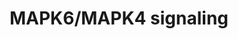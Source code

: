 ---
annotations:
- id: PW:0001193
  parent: signaling pathway
  type: Pathway Ontology
  value: kinase mediated signaling pathway
- id: PW:0000003
  parent: signaling pathway
  type: Pathway Ontology
  value: signaling pathway
authors:
- ReactomeTeam
- Ryanmiller
description: MAPK6 and MAPK4 (also known as ERK3 and ERK4) are vertebrate-specific
  atypical MAP kinases.  Atypical MAPK are less well characterized than their conventional
  counterparts, and are generally classified as such based on their lack of activation
  by MAPKK family members. Unlike the conventional MAPK proteins, which contain a
  Thr-X-Tyr motif in the activation loop, MAPK6 and 4 have a single Ser-Glu-Gly phospho-acceptor
  motif (reviewed in Coulombe and Meloche, 2007; Cargnello et al, 2011).  MAPK6 is
  also distinct in being an unstable kinase, whose turnover is mediated by ubiquitin-dependent
  degradation (Coulombe et al, 2003; Coulombe et al, 2004). The biological functions
  and pathways governing MAPK6 and 4 are not well established.  MAPK6 and 4 are phosphorylated
  downstream of class I p21 activated kinases (PAKs) in a RAC- or CDC42-dependent
  manner (Deleris et al, 2008; Perander et al, 2008; Deleris et al, 2011; De La Mota-Peynado
  et al, 2011). One of the only well established substrates of MAPK6 and 4 is MAPKAPK5,
  which contributes to cell motility by promoting the HSBP1-dependent rearrangement
  of F-actin (Gerits et al, 2007; Kostenko et al, 2009a; reviewed in Kostenko et al,
  2011b).  The atypical MAPKs also contribute to cell motility and invasiveness through
  the NCOA3:ETV4-dependent regulation of MMP gene expression (Long et al, 2012; Yan
  et al, 2008; Qin et al, 2008).  Both of these pathways may be misregulated in human
  cancers (reviewed in Myant and Sansom, 2011; Kostenko et al, 2012)  View original
  pathway at [http://www.reactome.org/PathwayBrowser/#DIAGRAM=5687128 Reactome].
last-edited: 2021-01-25
organisms:
- Homo sapiens
redirect_from:
- /index.php/Pathway:WP3307
- /instance/WP3307
revision: null
schema-jsonld:
- '@context': https://schema.org/
  '@id': https://wikipathways.github.io/pathways/WP3307.html
  '@type': Dataset
  creator:
    '@type': Organization
    name: WikiPathways
  description: MAPK6 and MAPK4 (also known as ERK3 and ERK4) are vertebrate-specific
    atypical MAP kinases.  Atypical MAPK are less well characterized than their conventional
    counterparts, and are generally classified as such based on their lack of activation
    by MAPKK family members. Unlike the conventional MAPK proteins, which contain
    a Thr-X-Tyr motif in the activation loop, MAPK6 and 4 have a single Ser-Glu-Gly
    phospho-acceptor motif (reviewed in Coulombe and Meloche, 2007; Cargnello et al,
    2011).  MAPK6 is also distinct in being an unstable kinase, whose turnover is
    mediated by ubiquitin-dependent degradation (Coulombe et al, 2003; Coulombe et
    al, 2004). The biological functions and pathways governing MAPK6 and 4 are not
    well established.  MAPK6 and 4 are phosphorylated downstream of class I p21 activated
    kinases (PAKs) in a RAC- or CDC42-dependent manner (Deleris et al, 2008; Perander
    et al, 2008; Deleris et al, 2011; De La Mota-Peynado et al, 2011). One of the
    only well established substrates of MAPK6 and 4 is MAPKAPK5, which contributes
    to cell motility by promoting the HSBP1-dependent rearrangement of F-actin (Gerits
    et al, 2007; Kostenko et al, 2009a; reviewed in Kostenko et al, 2011b).  The atypical
    MAPKs also contribute to cell motility and invasiveness through the NCOA3:ETV4-dependent
    regulation of MMP gene expression (Long et al, 2012; Yan et al, 2008; Qin et al,
    2008).  Both of these pathways may be misregulated in human cancers (reviewed
    in Myant and Sansom, 2011; Kostenko et al, 2012)  View original pathway at [http://www.reactome.org/PathwayBrowser/#DIAGRAM=5687128
    Reactome].
  keywords:
  - 26S proteasome
  - ADP
  - 'AGO2 '
  - ATP
  - CCND3
  - 'CCND3 '
  - 'CDC14A '
  - CDC14A, B
  - 'CDC14B '
  - 'CDC42 '
  - CDC42:GTP, RAC1:GTP
  - CDC42:GTP,RAC1:GTP:PAK1,PAK2,PAK3
  - 'CDC42EP2 '
  - CDC42EP2,3,5
  - 'CDC42EP3 '
  - 'CDC42EP5 '
  - DNAJB1
  - 'DNAJB1 '
  - 'EIF2C1 '
  - 'EIF2C3 '
  - 'EIF2C4 '
  - ETV4
  - 'ETV4 '
  - FOXO1
  - FOXO3
  - FOXO3:MIR34B,C
  - 'GTP '
  - H2O
  - HSPB1
  - IGF2BP1
  - 'IGF2BP1 '
  - IGF2BP1:MAPK4 mRNA
  - JUN
  - 'JUN '
  - JUN:MAPK6 gene
  - KALRN
  - 'KALRN '
  - KALRN:p-S189
  - MAKPAPK5
  - MAPK4
  - 'MAPK4 '
  - MAPK4 mRNA
  - 'MAPK4 mRNA '
  - MAPK4,6
  - MAPK6
  - 'MAPK6 '
  - MAPK6 gene
  - 'MAPK6 gene '
  - MAPK6,4
  - 'MAPK6,4 '
  - MAPK6:CCND3
  - MAPK6:CDC14A,B
  - MAPK6:p-T182
  - MAPKAPK5
  - 'MAPKAPK5 '
  - MAPKAPK5 gene
  - 'MAPKAPK5 gene '
  - MAPKAPK5 gene:MYC
  - MAPKAPK5:DNAJB1
  - MAPKAPK5:p-S149,S151, S171 DNAJB1
  - 'MIR34B gene '
  - MIR34B,C genes
  - 'MIR34C gene '
  - 'MMP10 gene '
  - 'MMP2 gene '
  - MMP2,10 genes
  - 'MOV10 '
  - MYC
  - 'MYC '
  - MYC mRNA
  - NCOA3
  - NOCA3:ETV4:MMP2,10
  - 'PAK1 '
  - PAK1,2,3
  - PAK1,2,3 dimer
  - PAK1,2,3:CDC42:GTP,
  - 'PAK2 '
  - 'PAK3 '
  - PAKs
  - PIP3 activates AKT
  - 'PRKACA '
  - 'PRKACB '
  - 'PRKACG '
  - 'PSMA1 '
  - 'PSMA2 '
  - 'PSMA3 '
  - 'PSMA4 '
  - 'PSMA5 '
  - 'PSMA6 '
  - 'PSMA7 '
  - 'PSMA8 '
  - 'PSMB1 '
  - 'PSMB10 '
  - 'PSMB11 '
  - 'PSMB2 '
  - 'PSMB3 '
  - 'PSMB4 '
  - 'PSMB5 '
  - 'PSMB6 '
  - 'PSMB7 '
  - 'PSMB8 '
  - 'PSMB9 '
  - 'PSMC1 '
  - 'PSMC2 '
  - 'PSMC3 '
  - 'PSMC4 '
  - 'PSMC5 '
  - 'PSMC6 '
  - 'PSMD1 '
  - 'PSMD10 '
  - 'PSMD11 '
  - 'PSMD12 '
  - 'PSMD13 '
  - 'PSMD14 '
  - 'PSMD2 '
  - 'PSMD3 '
  - 'PSMD4 '
  - 'PSMD5 '
  - 'PSMD6 '
  - 'PSMD7 '
  - 'PSMD8 '
  - 'PSMD9 '
  - 'PSME1 '
  - 'PSME2 '
  - 'PSME3 '
  - 'PSME4 '
  - 'PSMF1 '
  - Pi
  - Protein Kinase A,
  - 'RAC1 '
  - RAC1:GTP
  - 'RAG1 '
  - 'RAG1 gene '
  - RAG1,2
  - RAG1,2 genes
  - 'RAG2 '
  - 'RAG2 gene '
  - RHO GTPases activate
  - 'RPS27A(1-76) '
  - SEPT7
  - 'SEPT7 '
  - SEPT7:p-S189
  - 'SHFM1 '
  - 'TNRC6A '
  - 'TNRC6B '
  - 'TNRC6C '
  - 'UBA52(1-76) '
  - 'UBB(1-76) '
  - 'UBB(153-228) '
  - 'UBB(77-152) '
  - 'UBC(1-76) '
  - 'UBC(153-228) '
  - 'UBC(229-304) '
  - 'UBC(305-380) '
  - 'UBC(381-456) '
  - 'UBC(457-532) '
  - 'UBC(533-608) '
  - 'UBC(609-684) '
  - 'UBC(77-152) '
  - Ub
  - XPO1
  - catalytic subunits
  - gene
  - genes
  - ligase
  - 'miR-34B '
  - miR-34B,C RISC
  - 'miR-34C '
  - p-3S,T
  - p-3S,T MAPK6
  - 'p-3S,T MAPK6 '
  - 'p-CDC42EP2 '
  - p-CDC42EP2,3,5
  - 'p-CDC42EP3 '
  - 'p-CDC42EP5 '
  - 'p-KALRN '
  - p-KALRN:p-S189
  - p-S MAPK6,4
  - 'p-S MAPK6,4 '
  - p-S MAPK6,4:MAKPAPK5
  - p-S MAPK6,4:p-T182
  - p-S MAPKAPK5
  - p-S,T-PAK1,2,3
  - p-S115 MAPKAPK5
  - 'p-S115 MAPKAPK5 '
  - 'p-S141,T402-PAK2 '
  - 'p-S144,T423-PAK1 '
  - 'p-S149,S151,S171 DNAJB1 '
  - 'p-S154,T436-PAK3 '
  - 'p-S186 MAPK4 '
  - p-S189 MAPK6
  - 'p-S189 MAPK6 '
  - p-S215
  - p-S215 FOXO1
  - 'p-S215 FOXO1 '
  - p-S215 FOXO1:RAG1,2
  - p-S215 FOXO3
  - 'p-S215 FOXO3 '
  - p-S78,S82 HSPB1
  - p-S857
  - p-S857 NCOA3
  - 'p-S857 NCOA3 '
  - p-S857 NCOA3:ETV4
  - p-T161-CDK1
  - p-T182
  - p-T182 MAPKAPK5
  - 'p-T182 MAPKAPK5 '
  - p-T182-MAPKAPK5
  - 'p-T182-MAPKAPK5 '
  - signaling
  - ub-MAPK6
  - unknown ubiquitin
  license: CC0
  name: MAPK6/MAPK4 signaling
seo: CreativeWork
title: MAPK6/MAPK4 signaling
wpid: WP3307
---